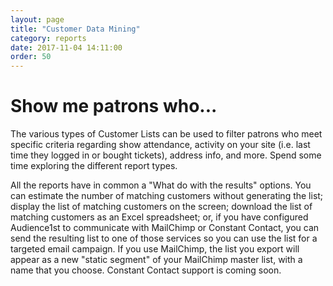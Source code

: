 ```yaml
---
layout: page
title: "Customer Data Mining"
category: reports
date: 2017-11-04 14:11:00
order: 50
---
```


# Show me patrons who...

The various types of Customer Lists can be used to filter patrons who meet specific criteria regarding show attendance, activity on your site (i.e. last time they logged in or bought tickets), address info, and more.  Spend some time exploring the different report types.

All the reports have in common a "What do with the results" options.  You can estimate the number of matching customers without generating the list; display the list of matching customers on the screen; download the list of matching customers as an Excel spreadsheet; or, if you have configured Audience1st to communicate with MailChimp or Constant Contact, you can send the resulting list to one of those services so you can use the list for a targeted email campaign.  If you use MailChimp, the list you export will appear as a new "static segment" of your MailChimp master list, with a name that you choose.  Constant Contact support is coming soon.
